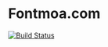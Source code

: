 # Fontmoa.com

[![Build Status](https://travis-ci.com/fontmoa/fontmoa.com.svg?branch=master)](https://travis-ci.com/fontmoa/fontmoa.com)
